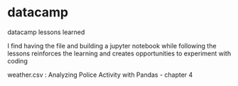 # datacamp
datacamp lessons learned

I find having the file and building a jupyter notebook while following the lessons reinforces the learning and creates opportunities to experiment with coding

weather.csv : Analyzing Police Activity with Pandas - chapter 4
